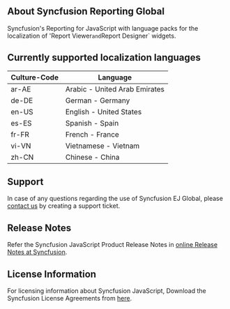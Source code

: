 ## About Syncfusion Reporting Global

Syncfusion's Reporting for JavaScript with language packs for the localization of 'Report Viewer` and `Report Designer` widgets.

## Currently supported localization languages

| Culture-Code | Language                       |
| ------------ | ------------------------------ |
| ar-AE        | Arabic - United Arab Emirates  |
| de-DE        | German - Germany               |
| en-US        | English - United States        |
| es-ES        | Spanish - Spain                |
| fr-FR        | French - France                |
| vi-VN        | Vietnamese - Vietnam           |
| zh-CN        | Chinese - China                |

## Support

In case of any questions regarding the use of Syncfusion EJ Global, please [contact us](http://www.syncfusion.com/support/#) by creating a support ticket.

## Release Notes

Refer the Syncfusion JavaScript Product Release Notes in [online Release Notes at Syncfusion](https://reports.syncfusion.com/documentation/release-notes/).

## License Information

For licensing information about Syncfusion JavaScript, Download the Syncfusion License Agreements from [here](https://www.syncfusion.com/content/downloads/syncfusion_license.pdf).